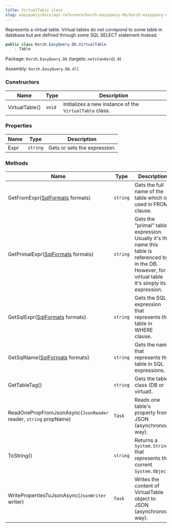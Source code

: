 ```yaml
---
title: VirtualTable class
slug: easyquery/docs/api-reference/korzh-easyquery-db/korzh-easyquery-db-namespace/virtualtable-class
---
```



Represents a virtual table.  Virtual tables do not correpond to some table in database but are defined through some SQL SELECT statement instead.
```csharp
public class Korzh.EasyQuery.Db.VirtualTable
    : Table

```
Package: `Korzh.EasyQuery.Db` (targets: `netstandard2.0`)

Assembly: `Korzh.EasyQuery.Db.dll`

### Constructors

| Name | Type | Description | 
| --- | --- | --- | 
| VirtualTable() | `void` | Initializes a new instance of the `VirtualTable` class. | 


### Properties

| Name | Type | Description | 
| --- | --- | --- | 
| Expr | `string` | Gets or sets the expression. | 


### Methods

| Name | Type | Description | 
| --- | --- | --- | 
| GetFromExpr([SqlFormats](/api-reference/korzh-easyquery-db/korzh-easyquery-db-namespace/sqlformats-class) formats) | `string` | Gets the full name of the table which is used in FROM clause. | 
| GetPrimalExpr([SqlFormats](/api-reference/korzh-easyquery-db/korzh-easyquery-db-namespace/sqlformats-class) formats) | `string` | Gets the "primal" table expression.  Usually it's the name this table is referenced by in the DB.  However, for a virtual table it's simply its expression. | 
| GetSqlExpr([SqlFormats](/api-reference/korzh-easyquery-db/korzh-easyquery-db-namespace/sqlformats-class) formats) | `string` | Gets the SQL expression that represents the table in WHERE clause. | 
| GetSqlName([SqlFormats](/api-reference/korzh-easyquery-db/korzh-easyquery-db-namespace/sqlformats-class) formats) | `string` | Gets the name that represents the table in SQL expressions. | 
| GetTableTag() | `string` | Gets the table class (DB or virtual). | 
| ReadOnePropFromJsonAsync(`JsonReader` reader, `string` propName) | `Task` | Reads one table's property from JSON (asynchronous way). | 
| ToString() | `string` | Returns a `System.String` that represents the current `System.Object`. | 
| WritePropertiesToJsonAsync(`JsonWriter` writer) | `Task` | Writes the content of VirtualTable object to JSON (asynchronous way). |